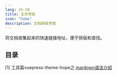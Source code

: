 ```yaml
---
lang: zh-CN
title: 主页导航
icon: "home"
description: 文档排版界面
---
```


将文档收集起来的快速链接地址，便于排版和查找。

## 目录

[1] 工具篇vuepress-theme-hope之 [mardown语法介绍](/vps/markdown.md)